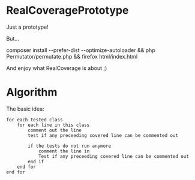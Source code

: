 RealCoveragePrototype
=====================

Just a prototype!

But...

composer install --prefer-dist --optimize-autoloader && php Permutator/permutate.php && firefox html/index.html


And enjoy what RealCoverage is about ;)

Algorithm
=========
The basic idea:

```
for each tested class
    for each line in this class
        comment out the line
        test if any preceeding covered line can be commented out

        if the tests do not run anymore
            comment the line in
            Test if any preceeding covered line can be commented out
        end if
    end for
end for
```